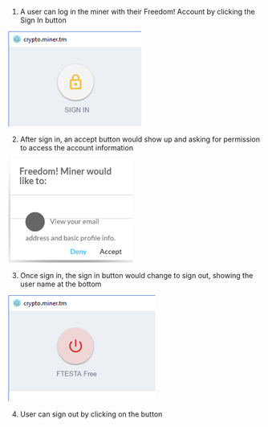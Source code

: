 1. A user can log in the miner with their Freedom! Account by clicking the Sign In button

![](https://github.com/anyTV/freedom-crypto-docs/raw/master/images/account1.png)

2. After sign in, an accept button would show up and asking for permission to access the account information

![](https://github.com/anyTV/freedom-crypto-docs/raw/master/images/account2.png)

3. Once sign in, the sign in button would change to sign out, showing the user name at the bottom

![](https://github.com/anyTV/freedom-crypto-docs/raw/master/images/account3.png)

4. User can sign out by clicking on the button